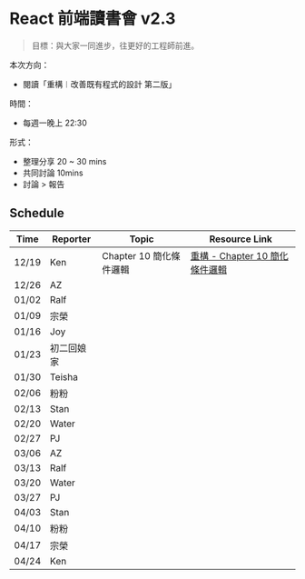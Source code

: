 # React 前端讀書會 v2.3

> 目標：與大家一同進步，往更好的工程師前進。

本次方向：

- 閱讀「重構︱改善既有程式的設計 第二版」

時間：

- 每週一晚上 22:30

形式：

- 整理分享 20 ~ 30 mins
- 共同討論 10mins
- 討論 > 報告

## Schedule

| Time  | Reporter   | Topic | Resource Link |
| ----- | ---------- | ----- | ------------- |
| 12/19 | Ken        | Chapter 10 簡化條件邏輯     |      [重構 - Chapter 10 簡化條件邏輯](https://hackmd.io/@SyqQnpPDTG-JiscjHKTJKA/r14UiCadj) |
| 12/26 | AZ         |       |               |
| 01/02 | Ralf       |       |               |
| 01/09 | 宗榮       |       |               |
| 01/16 | Joy        |       |               |
| 01/23 | 初二回娘家 |       |               |
| 01/30 | Teisha     |       |               |
| 02/06 | 粉粉       |       |               |
| 02/13 | Stan       |       |               |
| 02/20 | Water      |       |               |
| 02/27 | PJ         |       |               |
| 03/06 | AZ         |       |               |
| 03/13 | Ralf       |       |               |
| 03/20 | Water      |       |               |
| 03/27 | PJ         |       |               |
| 04/03 | Stan       |       |               |
| 04/10 | 粉粉       |       |               |
| 04/17 | 宗榮       |       |               |
| 04/24 | Ken        |       |               |
